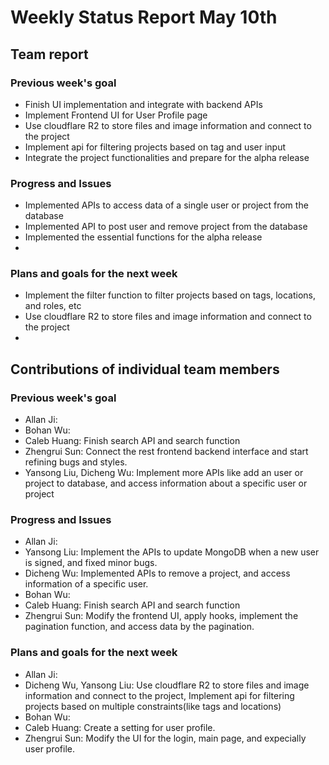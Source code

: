 # Weekly Status Report May 10th


## Team report
### Previous week's goal
* Finish UI implementation and integrate with backend APIs
* Implement Frontend UI for User Profile page
* Use cloudflare R2 to store files and image information and connect to the project
* Implement api for filtering projects based on tag and user input
* Integrate the project functionalities and prepare for the alpha release


### Progress and Issues
* Implemented APIs to access data of a single user or project from the database
* Implemented API to post user and remove project from the database
* Implemented the essential functions for the alpha release
* 


### Plans and goals for the next week
* Implement the filter function to filter projects based on tags, locations, and roles, etc
* Use cloudflare R2 to store files and image information and connect to the project
* 


## Contributions of individual team members
### Previous week's goal
* Allan Ji: 
* Bohan Wu: 
* Caleb Huang: Finish search API and search function
* Zhengrui Sun: Connect the rest frontend backend interface and start refining bugs and styles.
* Yansong Liu, Dicheng Wu: Implement more APIs like add an user or project to database, and access information about a specific user or project


### Progress and Issues
* Allan Ji: 
* Yansong Liu: Implement the APIs to update MongoDB when a new user is signed, and fixed minor bugs.
* Dicheng Wu: Implemented APIs to remove a project, and access information of a specific user.
* Bohan Wu: 
* Caleb Huang: Finish search API and search function
* Zhengrui Sun: Modify the frontend UI, apply hooks, implement the pagination function, and access data by the pagination.


### Plans and goals for the next week
* Allan Ji: 
* Dicheng Wu, Yansong Liu: Use cloudflare R2 to store files and image information and connect to the project, Implement api for filtering  
  projects based on multiple constraints(like tags and locations)
* Bohan Wu: 
* Caleb Huang: Create a setting for user profile.
* Zhengrui Sun: Modify the UI for the login, main page, and expecially user profile.
